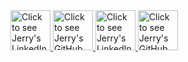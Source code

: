 
<a href="https://www.linkedin.com/in/jlfoster/" target="_blank">
  <img src="https://content.linkedin.com/content/dam/me/about/LinkedIn_Icon.jpg.original.jpg" alt="Click to see Jerry's LinkedIn profile." width="64" length="64" />
</a>

<a href="https://github.com/jlfosterjr" target="_blank">
  <img src="https://logodownload.org/wp-content/uploads/2019/08/github-logo-icon.png" alt="Click to see Jerry's GitHub profile." width="64" length="64" />
</a>



<a href="https://www.linkedin.com/in/jlfoster/" target="_blank">
  <img src="https://content.linkedin.com/content/dam/me/about/LinkedIn_Icon.jpg.original.jpg" alt="Click to see Jerry's LinkedIn profile." width="64" length="64" />
</a>
<a href="https://github.com/jlfosterjr" target="_blank">
  <img src="https://logodownload.org/wp-content/uploads/2019/08/github-logo-icon.png" alt="Click to see Jerry's GitHub profile." width="64" length="64" />
</a>
